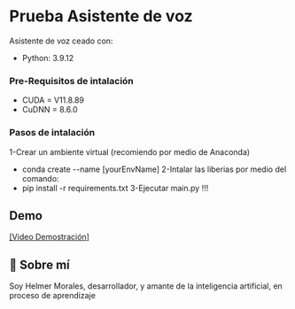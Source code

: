 # Prueba Asistente de voz

Asistente de voz ceado con: 
- Python: 3.9.12
### Pre-Requisitos de intalación
- CUDA = V11.8.89
- CuDNN = 8.6.0

### Pasos de intalación 
1-Crear un ambiente virtual (recomiendo por medio de Anaconda)
- conda create --name [yourEnvName]
2-Intalar las liberias por medio del comando: 
- pip install -r requirements.txt
3-Ejecutar main.py !!!

## Demo 
[[Video Demostración]](https://youtu.be/WMKvZjbVAeg)


## 🚀 Sobre mí
Soy Helmer Morales, desarrollador, y amante de la inteligencia artificial, en proceso de aprendizaje

